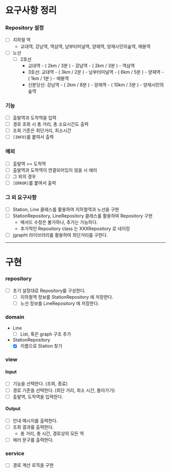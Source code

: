 # 요구사항 정리

### Repository 설정

- [ ] 지하철 역
    - 교대역, 강남역, 역삼역, 남부터미널역, 양재역, 양재시민의숲역, 매봉역
- [ ] 노선
    - [ ] 2호선
        - 교대역 - ( 2km / 3분 ) - 강남역 - ( 2km / 3분 ) - 역삼역
        - 3호선: 교대역 - ( 3km / 2분 ) - 남부터미널역 - ( 6km / 5분 ) - 양재역 - ( 1km / 1분 ) - 매봉역
        - 신분당선: 강남역 - ( 2km / 8분 ) - 양재역 - ( 10km / 3분 ) - 양재시민의숲역

### 기능

- [ ] 출발역과 도착역을 입력
- [ ] 경로 조회 시 총 거리, 총 소요시간도 출력
- [ ] 조회 기준은 최단거리, 최소시간
- [ ] `[INFO]`를 붙여서 출력

### 예외

- [ ] 출발역 == 도착역
- [ ] 출발역과 도착역이 연결되어있지 않을 시 에러
- [ ] 그 외의 경우
- [ ] `[ERROR]`를 붙여서 출력

### 그 외 요구사항

- [ ] Station, Line 클래스를 활용하여 지하철역과 노선을 구현
- [ ] StationRepository, LineRepository 클래스를 활용하여 Repository 구현
    - 메서드 수정은 불가하나, 추가는 가능하다.
    - 추가적인 Repository class 는 XXXRepository 로 네이밍
- [ ] jgrapht 라이브러리를 활용하여 최단거리를 구한다.

---

# 구현

### repository

- [ ] 초기 설정대로 Repository를 구성한다.
    - [ ] 지하철역 정보를 StationRepository 에 저장한다.
    - [ ] 노선 정보를 LineRepository 에 저장한다.

### domain

- Line
    - [ ] List<Station>, 혹은 graph 구조 추가
- StationRepository
    - [X] 이름으로 Station 찾기

### view

#### Input

- [ ] 기능을 선택한다. (조회, 종료)
- [ ] 경로 기준을 선택한다. (최단 거리, 최소 시간, 돌아가기)
- [ ] 출발역, 도착역을 입력한다.

#### Output

- [ ] 안내 메시지를 출력한다.
- [ ] 조회 결과를 출력한다.
    - 총 거리, 총 시간, 경로상의 모든 역
- [ ] 에러 문구를 출력한다.

### service

- [ ] 경로 계산 로직을 구현
